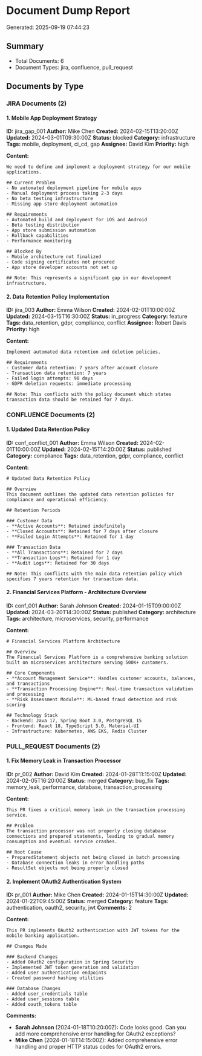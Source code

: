 # Document Dump Report
Generated: 2025-09-19 07:44:23

## Summary
- Total Documents: 6
- Document Types: jira, confluence, pull_request

## Documents by Type


### JIRA Documents (2)

#### 1. Mobile App Deployment Strategy

**ID:** jira_gap_001
**Author:** Mike Chen
**Created:** 2024-02-15T13:20:00Z
**Updated:** 2024-03-01T09:30:00Z
**Status:** blocked
**Category:** infrastructure
**Tags:** mobile, deployment, ci_cd, gap
**Assignee:** David Kim
**Priority:** high

**Content:**
```
We need to define and implement a deployment strategy for our mobile applications.

## Current Problem
- No automated deployment pipeline for mobile apps
- Manual deployment process taking 2-3 days
- No beta testing infrastructure
- Missing app store deployment automation

## Requirements
- Automated build and deployment for iOS and Android
- Beta testing distribution
- App store submission automation
- Rollback capabilities
- Performance monitoring

## Blocked By
- Mobile architecture not finalized
- Code signing certificates not procured
- App store developer accounts not set up

## Note: This represents a significant gap in our development infrastructure.
```

#### 2. Data Retention Policy Implementation

**ID:** jira_003
**Author:** Emma Wilson
**Created:** 2024-02-01T10:00:00Z
**Updated:** 2024-03-15T16:30:00Z
**Status:** in_progress
**Category:** feature
**Tags:** data_retention, gdpr, compliance, conflict
**Assignee:** Robert Davis
**Priority:** high

**Content:**
```
Implement automated data retention and deletion policies.

## Requirements
- Customer data retention: 7 years after account closure
- Transaction data retention: 7 years
- Failed login attempts: 90 days
- GDPR deletion requests: immediate processing

## Note: This conflicts with the policy document which states transaction data should be retained for 7 days.
```


### CONFLUENCE Documents (2)

#### 1. Updated Data Retention Policy

**ID:** conf_conflict_001
**Author:** Emma Wilson
**Created:** 2024-02-01T10:00:00Z
**Updated:** 2024-02-15T14:20:00Z
**Status:** published
**Category:** compliance
**Tags:** data_retention, gdpr, compliance, conflict

**Content:**
```
# Updated Data Retention Policy

## Overview
This document outlines the updated data retention policies for compliance and operational efficiency.

## Retention Periods

### Customer Data
- **Active Accounts**: Retained indefinitely
- **Closed Accounts**: Retained for 7 days after closure
- **Failed Login Attempts**: Retained for 1 day

### Transaction Data
- **All Transactions**: Retained for 7 days
- **Transaction Logs**: Retained for 1 day
- **Audit Logs**: Retained for 30 days

## Note: This conflicts with the main data retention policy which specifies 7 years retention for transaction data.
```

#### 2. Financial Services Platform - Architecture Overview

**ID:** conf_001
**Author:** Sarah Johnson
**Created:** 2024-01-15T09:00:00Z
**Updated:** 2024-03-20T14:30:00Z
**Status:** published
**Category:** architecture
**Tags:** architecture, microservices, security, performance

**Content:**
```
# Financial Services Platform Architecture

## Overview
The Financial Services Platform is a comprehensive banking solution built on microservices architecture serving 500K+ customers.

## Core Components
- **Account Management Service**: Handles customer accounts, balances, and transactions
- **Transaction Processing Engine**: Real-time transaction validation and processing
- **Risk Assessment Module**: ML-based fraud detection and risk scoring

## Technology Stack
- Backend: Java 17, Spring Boot 3.0, PostgreSQL 15
- Frontend: React 18, TypeScript 5.0, Material-UI
- Infrastructure: Kubernetes, AWS EKS, Redis Cluster
```


### PULL_REQUEST Documents (2)

#### 1. Fix Memory Leak in Transaction Processor

**ID:** pr_002
**Author:** David Kim
**Created:** 2024-01-28T11:15:00Z
**Updated:** 2024-02-05T16:20:00Z
**Status:** merged
**Category:** bug_fix
**Tags:** memory_leak, performance, database, transaction_processing

**Content:**
```
This PR fixes a critical memory leak in the transaction processing service.

## Problem
The transaction processor was not properly closing database connections and prepared statements, leading to gradual memory consumption and eventual service crashes.

## Root Cause
- PreparedStatement objects not being closed in batch processing
- Database connection leaks in error handling paths
- ResultSet objects not being properly closed
```

#### 2. Implement OAuth2 Authentication System

**ID:** pr_001
**Author:** Mike Chen
**Created:** 2024-01-15T14:30:00Z
**Updated:** 2024-01-22T09:45:00Z
**Status:** merged
**Category:** feature
**Tags:** authentication, oauth2, security, jwt
**Comments:** 2

**Content:**
```
This PR implements OAuth2 authentication with JWT tokens for the mobile banking application.

## Changes Made

### Backend Changes
- Added OAuth2 configuration in Spring Security
- Implemented JWT token generation and validation
- Added user authentication endpoints
- Created password hashing utilities

### Database Changes
- Added user_credentials table
- Added user_sessions table
- Added oauth_tokens table
```

**Comments:**
- **Sarah Johnson** (2024-01-18T10:20:00Z): Code looks good. Can you add more comprehensive error handling for OAuth2 exceptions?
- **Mike Chen** (2024-01-18T14:15:00Z): Added comprehensive error handling and proper HTTP status codes for OAuth2 errors.

